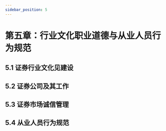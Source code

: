```yaml
---
sidebar_position: 5
---
```



# 第五章：行业文化职业道德与从业人员行为规范

## 5.1 证券行业文化见建设

## 5.2 证券公司及其工作

## 5.3 证券市场诚信管理

## 5.4 从业人员行为规范


